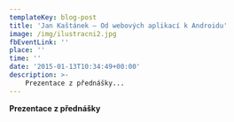 ```yaml
---
templateKey: blog-post
title: 'Jan Kaštánek – Od webových aplikací k Androidu'
image: /img/ilustracni2.jpg
fbEventLink: ''
place: ''
time: ''
date: '2015-01-13T10:34:49+00:00'
description: >-
    Prezentace z přednášky...
---
```

**Prezentace z přednášky**